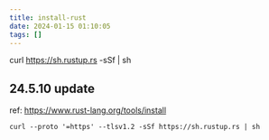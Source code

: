 ```yaml
---
title: install-rust
date: 2024-01-15 01:10:05
tags: []
---
```

curl https://sh.rustup.rs -sSf | sh

## 24.5.10 update

ref: https://www.rust-lang.org/tools/install

```
curl --proto '=https' --tlsv1.2 -sSf https://sh.rustup.rs | sh
```

